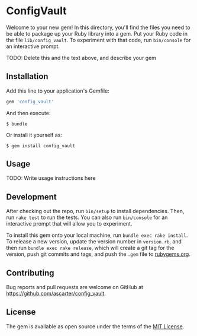 # ConfigVault

Welcome to your new gem! In this directory, you'll find the files you need to be able to package up your Ruby library into a gem. Put your Ruby code in the file `lib/config_vault`. To experiment with that code, run `bin/console` for an interactive prompt.

TODO: Delete this and the text above, and describe your gem

## Installation

Add this line to your application's Gemfile:

```ruby
gem 'config_vault'
```

And then execute:

    $ bundle

Or install it yourself as:

    $ gem install config_vault

## Usage

TODO: Write usage instructions here

## Development

After checking out the repo, run `bin/setup` to install dependencies. Then, run `rake test` to run the tests. You can also run `bin/console` for an interactive prompt that will allow you to experiment.

To install this gem onto your local machine, run `bundle exec rake install`. To release a new version, update the version number in `version.rb`, and then run `bundle exec rake release`, which will create a git tag for the version, push git commits and tags, and push the `.gem` file to [rubygems.org](https://rubygems.org).

## Contributing

Bug reports and pull requests are welcome on GitHub at https://github.com/ascarter/config_vault.

## License

The gem is available as open source under the terms of the [MIT License](https://opensource.org/licenses/MIT).
